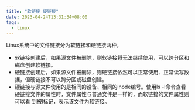 ```yaml
---
title: "软链接 硬链接"
date: 2023-04-24T13:31:34+08:00
tags:
  - linux
---
```


Linux系统中的文件链接分为软链接和硬链接两种。

- 软链接创建后，如果源文件被删除，则软链接将无法继续使用，可以跨分区和磁盘创建软链接。
- 硬链接创建后，如果源文件被删除，则硬链接依然可以正常使用、正常读写数据，但硬链接不可以跨分区或磁盘创建。
- 硬链接与源文件使用的是相同的设备、相同的inode编号。使用ls -l命令查看硬链接文件的属性时，文件属性与普通文件是一样的，而软链接的文件属性则可以看
  到被l标记，表示该文件为软链接。
